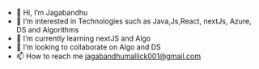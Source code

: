 - 👋 Hi, I’m Jagabandhu
- 👀 I’m interested in Technologies such as Java,Js,React, nextJs, Azure, DS and Algorithms
- 🌱 I’m currently learning nextJS and Algo
- 💞️ I’m looking to collaborate on Algo and DS
- 📫 How to reach me jagabandhumallick001@gmail.com

<!---
jmalik001/jmalik001 is a ✨ special ✨ repository because its `README.md` (this file) appears on your GitHub profile.
You can click the Preview link to take a look at your changes.
--->
